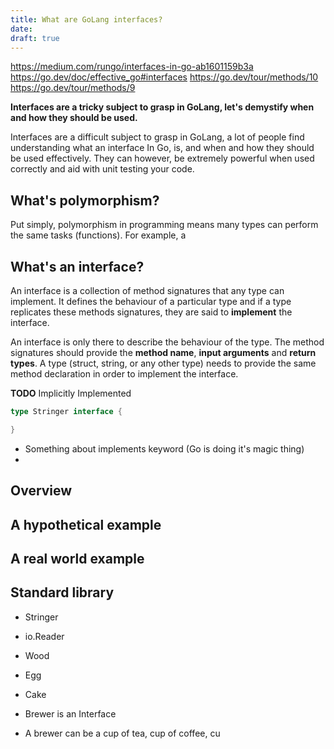 ```yaml
---
title: What are GoLang interfaces?
date:
draft: true
---
```


https://medium.com/rungo/interfaces-in-go-ab1601159b3a
https://go.dev/doc/effective_go#interfaces
https://go.dev/tour/methods/10
https://go.dev/tour/methods/9

**Interfaces are a tricky subject to grasp in GoLang, let's demystify when and how they should be used.**

Interfaces are a difficult subject to grasp in GoLang, a lot of people find understanding what an interface
In Go, is, and when and how they should be used effectively. They can however, be extremely powerful
when used correctly and aid with unit testing your code.

## What's polymorphism?
Put simply, polymorphism in programming means many types can perform the same tasks (functions).
For example, a


## What's an interface?
An interface is a collection of method signatures that any type can implement. It defines the behaviour of a particular type and if a type replicates these methods signatures, they are said to **implement**
the interface.

An interface is only there to describe the behaviour of the type. The method signatures should provide the **method name**, **input arguments** and **return types**. A type (struct, string, or any other type) needs to provide the same method declaration in order to implement the interface.

**TODO** Implicitly Implemented


```go
type Stringer interface {

}

```

- Something about implements keyword (Go is doing it's magic thing)
-


## Overview


## A hypothetical example


## A real world example


## Standard library
- Stringer
- io.Reader


- Wood
- Egg
- Cake
- Brewer is an Interface
- A brewer can be a cup of tea, cup of coffee, cu
